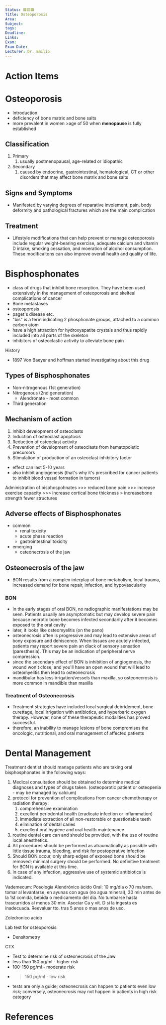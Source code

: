 ```yaml
---
Status: 🟥🟨🟩
Title: Osteoporosis
Area: 
Subject: 
tags: 
Deadline: 
Links: 
Exam: 
Exam Date: 
Lecturer: Dr. Emilio
---
```

# Action Items

# Osteoporosis 
- Introduction
- deficiency of bone matrix and bone salts
- more prevalent in women >age of 50 when **menopause** is fully established

## Classification 
1. Primary
	1. usually postmenopausal, age-related or idiopathic
2. Secondary
	1. caused by endocrine, gastrointestinal, hematological, CT or other disorders that may affect bone matrix and bone salts 

## Signs and Symptoms
- Manifested by varying degrees of reparative involement, pain, body deformity and pathological fractures which are the main complication 

## Treatment
- Lifestyle modifications that can help prevent or manage osteoporosis include regular weight-bearing exercise, adequate calcium and vitamin D intake, smoking cessation, and moeration of alcohol consumption. These modificaitons can also improve overall health and quality of life. 

# Bisphosphonates
- class of drugs that inhibit bone resorption. They have been used extensively in the management of osteoporosis and skelteal complications of cancer 
- Bone metastases
- osteoporosis 
- paget's disease etc.
- "bis" is a term indicating 2 phosphonate groups, attached to a common carbon atom
- have a high attraction for hydroxyapatite crystals and thus rapidly included into all parts of the skeleton
- inhibitors of osteoclastic activity to alleviate bone pain 

History
- 1897 Von Baeyer and hoffman started investigating about this drug 

## Types of Bisphosphonates 
- Non-nitrogenous (1st generation)
- Nitrogenous (2nd generation)
	- Alendronate - most common
- Third generation 

## Mechanism of action 
1. Inhibit development of osteoclasts
2. Induction of osteoclast apoptosis 
3. Reduction of osteoclast activity 
4. Prevention of development of osteoclasts from hematopoietic precursors 
5. Stimulation of production of an osteoclast inhibitory factor 
- effect can last 5-10 years 
- also inhibit angiogenesis (that's why it's prescribed for cancer patients to inhibit blood vessel formation in tumors)

Administration of bisphospohnates >>> reduced bone pain >>> increase exercise capacity >>> increase cortical bone thickness > increasebone strength fewer structures 

## Adverse effects of Bisphosphonates 
- common 
	- renal toxicity
	- acute phase reaction 
	- gastrointestinal toxicity
- emerging
	- osteonecrosis of the jaw 

## Osteonecrosis of the jaw 
- BON results from a complex interplay of bone metabolism, local trauma, increased demand for bone repair, infection, and hypovascularity 

### BON 
- In the early stages of oral BON, no radiographic manifestations may be seen. Patients usually are asymptomatic but may develop severe pain because necrotic bone becomes infected secondarily after it becomes exposed to the oral cavity 
- later, it looks like osteomyelitis (on the pano)
- osteonecrosis often is progressive and may lead to extensive areas of bony exposure and dehiscence. When tissues are acutely infected, patients may report severe pain an dlack of sensory sensation (paresthesia). This may be an indication of peripheral nerve compression. 
- since the secondary effect of BON is inhibition of angiogenesis, the wound won't close, and you'll have an open wound that will lead to osteomyelitis then lead to osteonecrosis
- mandibular has less irrigation/vessels than maxilla, so osteonecrosis is more common in mandible than maxilla

### Treatment of Osteonecrosis 
- Treatment strategies have included local surgical debridement, bone curettage, local irrigation with antibiotics, and hyperbaric oxygen therapy. However, none of these therapeutic modalities has proved successful. 
- therefore, an inability to manage lesions of bone compromises the oncologic, nutritional, and oral management of affected patients 

# Dental Management 
Treatment dentist should manage patients who are taking oral bisphosphonates in the following ways:
1. Medical consultation should be obtained to determine medical diagnoses and types of drugs taken. (osteoporotic patient or osteopenia - may be managed by calcium)
2. protocol for prevention of complications from cancer chemotherapy or radiation therapy:
	1. comprehensive examination 
	2. excellent periodontal health (eradicate infection or inflammation)
	3. immediate extraction of all non-restorable or questionable teeth
	4. elimination of dental caries 
	5. excellent oral hygiene and oral health maintenance 
3. routine dental care can and should be provided, with the use of routine local anesthetics. 
4. All procedures should be performed as atraumatically as possible with little tissue trauma, bleeding, and risk for postoperative infection 
5. Should BON occur, only sharp edges of exposed bone should be removed; minimal surgery should be performed. No definitive treatment for BON is available at this time.
6. In case of any infection, aggressive use of systemic antibiotics is indicated. 

Vademecum:
Posología
Alendrónico ácido
Oral: 10 mg/dia o 70 ms/sem. tomar al levantarse, en ayunas con agua (no agua mineral), 30 min antes de la 1st comida, bebida o medicamento del dia. No tumbarse hasta trascurridos al menos 30 min. Asociar Ca y vit. D si la ingesta es inadecuada. Reevaluar tto. tras 5 anos o mas anos de uso. 

Zoledronico acido 

Lab test for osteoporosis:
- Densitometry

CTX
- Test to determine risk of osteonecrosis of the Jaw
- less than 150 pg/ml - higher risk
- 100-150 pg/ml - moderate risk
- >150 pg/ml - low risk 
- tests are only a guide; osteonecrosis can happen to patients even low risk; conversely, osteonecrosis may not happen in patients in high risk category







# References

